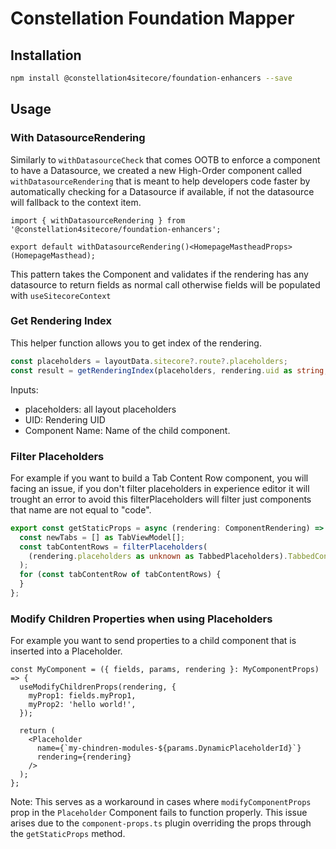 # Constellation Foundation Mapper

## Installation

```bash
npm install @constellation4sitecore/foundation-enhancers --save
```

## Usage

### With DatasourceRendering

Similarly to `withDatasourceCheck` that comes OOTB to enforce a component to have a Datasource, we created a new High-Order component called `withDatasourceRendering` that is meant to help developers code faster by automatically checking for a Datasource if available, if not the datasource will fallback to the context item.

```tsx
import { withDatasourceRendering } from '@constellation4sitecore/foundation-enhancers';

export default withDatasourceRendering()<HomepageMastheadProps>(HomepageMasthead);
```

This pattern takes the Component and validates if the rendering has any datasource to return fields as normal call otherwise fields will be populated with `useSitecoreContext`

### Get Rendering Index

This helper function allows you to get index of the rendering.

```ts
const placeholders = layoutData.sitecore?.route?.placeholders;
const result = getRenderingIndex(placeholders, rendering.uid as string, 'TabbedContentRowTab');
```

Inputs:

- placeholders: all layout placeholders
- UID: Rendering UID
- Component Name: Name of the child component.

### Filter Placeholders

For example if you want to build a Tab Content Row component, you will facing an issue, if you don't filter placeholders in experience editor it will trought an error to avoid this filterPlaceholders will filter just components that name are not equal to "code".

```ts
export const getStaticProps = async (rendering: ComponentRendering) => {
  const newTabs = [] as TabViewModel[];
  const tabContentRows = filterPlaceholders(
    (rendering.placeholders as unknown as TabbedPlaceholders).TabbedContentRowTabs
  );
  for (const tabContentRow of tabContentRows) {
  }
};
```

### Modify Children Properties when using Placeholders

For example you want to send properties to a child component that is inserted into a Placeholder.

```tsx
const MyComponent = ({ fields, params, rendering }: MyComponentProps) => {
  useModifyChildrenProps(rendering, {
    myProp1: fields.myProp1,
    myProp2: 'hello world!',
  });

  return (
    <Placeholder
      name={`my-chindren-modules-${params.DynamicPlaceholderId}`}
      rendering={rendering}
    />
  );
};
```

Note: This serves as a workaround in cases where `modifyComponentProps` prop in the `Placeholder` Component fails to function properly. This issue arises due to the `component-props.ts` plugin overriding the props through the `getStaticProps` method.
